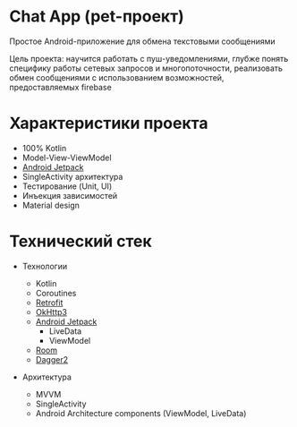 # Chat App (pet-проект)

Простое Android-приложение для обмена текстовыми сообщениями 

Цель проекта: научится работать с пуш-уведомлениями, глубже понять специфику работы сетевых запросов и многопоточности,
реализовать обмен сообщениями с использованием возможностей, предоставляемых firebase


# Характеристики проекта

* 100% Kotlin
* Model-View-ViewModel
* [Android Jetpack](https://developer.android.com/jetpack)
* SingleActivity архитектура
* Тестирование (Unit, UI)
* Инъекция зависимостей 
* Material design

# Технический стек

* Технологии
  - Kotlin
  - Coroutines
  - [Retrofit](https://square.github.io/retrofit/)
  - [OkHttp3](https://square.github.io/okhttp/)
  - [Android Jetpack](https://developer.android.com/jetpack)
    - LiveData
    - ViewModel
  - [Room](https://developer.android.com/training/data-storage/room)
  - [Dagger2](https://dagger.dev)
  
* Архитектура
  - MVVM
  - SingleActivity
  - Android Architecture components (ViewModel, LiveData)

